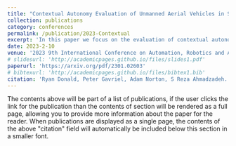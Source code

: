 ```yaml
---
title: "Contextual Autonomy Evaluation of Unmanned Aerial Vehicles in Subterranean Environments"
collection: publications
category: conferences
permalink: /publication/2023-Contextual
excerpt: 'In this paper we focus on the evaluation of contextual autonomy for robots. More specifically, we propose a fuzzy framework for calculating the autonomy score for a small Unmanned Aerial Systems (sUAS) for performing a task while considering task complexity and environmental factors. Our framework is a cascaded Fuzzy Inference System (cFIS) composed of combination of three FIS which represent different contextual autonomy capabilities. We performed several experiments to test our framework in various contexts, such as endurance time, navigation, take off/land, and room clearing, with seven different sUAS. We introduce a predictive measure which improves upon previous predictive measures, allowing for previous real-world task performance to be used in predicting future mission performance.'
date: 2023-2-10
venue: '2023 9th International Conference on Automation, Robotics and Applications (ICARA)'
# slidesurl: 'http://academicpages.github.io/files/slides1.pdf'
paperurl: 'https://arxiv.org/pdf/2301.02603'
# bibtexurl: 'http://academicpages.github.io/files/bibtex1.bib'
citation: 'Ryan Donald, Peter Gavriel, Adam Norton, S Reza Ahmadzadeh. (2023). &quot;Contextual Autonomy Evaluation of Unmanned Aerial Vehicles in Subterranean Environments&quot; <i>2023 9th International Conference on Automation, Robotics and Applications (ICARA)</i>.'
---
```

The contents above will be part of a list of publications, if the user clicks the link for the publication than the contents of section will be rendered as a full page, allowing you to provide more information about the paper for the reader. When publications are displayed as a single page, the contents of the above "citation" field will automatically be included below this section in a smaller font.
